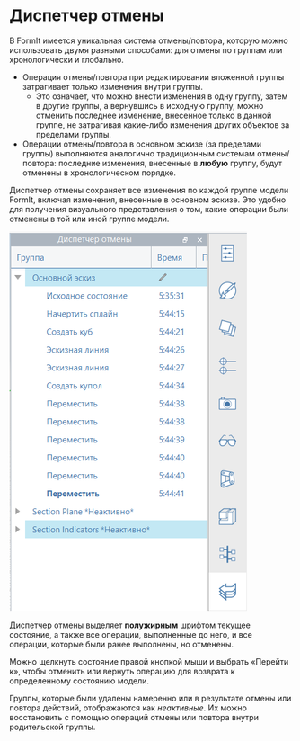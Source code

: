 # Диспетчер отмены

В FormIt имеется уникальная система отмены/повтора, которую можно использовать двумя разными способами: для отмены по группам или хронологически и глобально.

* Операция отмены/повтора при редактировании вложенной группы затрагивает только изменения внутри группы.
   * Это означает, что можно внести изменения в одну группу, затем в другие группы, а вернувшись в исходную группу, можно отменить последнее изменение, внесенное только в данной группе, не затрагивая какие-либо изменения других объектов за пределами группы.
* Операции отмены/повтора в основном эскизе (за пределами группы) выполняются аналогично традиционным системам отмены/повтора: последние изменения, внесенные в **любую** группу, будут отменены в хронологическом порядке.

Диспетчер отмены сохраняет все изменения по каждой группе модели FormIt, включая изменения, внесенные в основном эскизе. Это удобно для получения визуального представления о том, какие операции были отменены в той или иной группе модели.

![](../.gitbook/assets/undo-manager.png)

Диспетчер отмены выделяет **полужирным** шрифтом текущее состояние, а также все операции, выполненные до него, и все операции, которые были ранее выполнены, но отменены.

Можно щелкнуть состояние правой кнопкой мыши и выбрать «Перейти к», чтобы отменить или вернуть операцию для возврата к определенному состоянию модели.

Группы, которые были удалены намеренно или в результате отмены или повтора действий, отображаются как *неактивные*. Их можно восстановить с помощью операций отмены или повтора внутри родительской группы.

